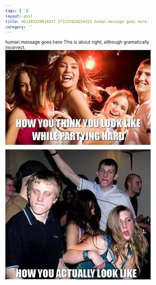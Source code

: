 ```yaml
---
tags: ['']
layout: post
title: 451303254914427_571237616254323 human message goes here
category: ''
---
```

human message goes here
This is about right, although gramatically incorrect.
![451303254914427_571237616254323](/uploads/2013-5-24-451303254914427_571237616254323-human-message-goes-here.jpg)
